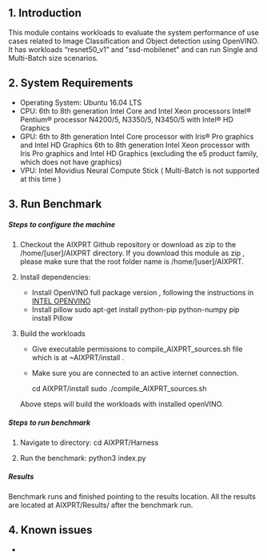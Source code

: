 
## 1. Introduction
This module contains workloads to evaluate the system performance of use cases related to Image Classification and Object detection using OpenVINO.
It has workloads “resnet50_v1” and "ssd-mobilenet" and can run Single and Multi-Batch size scenarios.

## 2. System Requirements

* Operating System: 
	Ubuntu 16.04 LTS
* CPU:
	  6th to 8th generation Intel Core and Intel Xeon processors
    Intel® Pentium® processor N4200/5, N3350/5, N3450/5 with Intel® HD Graphics
* GPU:
	  6th to 8th generation Intel Core processor with Iris® Pro graphics and Intel HD Graphics
    6th to 8th generation Intel Xeon processor with Iris Pro graphics and Intel HD Graphics (excluding the e5 product family, which does not have graphics)
* VPU:
    Intel Movidius Neural Compute Stick  ( Multi-Batch is not supported at this time )

## 3. Run Benchmark

##### Steps to configure the machine
1. Checkout the AIXPRT Github repository or download as zip to the /home/[user]/AIXPRT directory. If you download this module as zip , please make sure that the root folder name is /home/[user]/AIXPRT.

2. Install dependencies:
   * Install OpenVINO full package version , following the instructions in
  [INTEL OPENVINO](https://software.intel.com/en-us/articles/OpenVINO-Install-Linux)
   * Install pillow
      sudo apt-get install python-pip python-numpy
      pip install Pillow


3. Build the workloads
   * Give executable permissions to compile_AIXPRT_sources.sh file which is at ~AIXPRT/install .
   * Make sure you are connected to an active internet connection.

	  cd AIXPRT/install
    sudo ./compile_AIXPRT_sources.sh

   Above steps will build the workloads with installed openVINO.

##### Steps to run benchmark
 1. Navigate to directory:
    cd AIXPRT/Harness

 2. Run the benchmark:
    python3 index.py

##### Results

Benchmark runs and finished pointing to the results location.
All the results are located at AIXPRT/Results/ after the benchmark run.


## 4. Known issues
 -  

